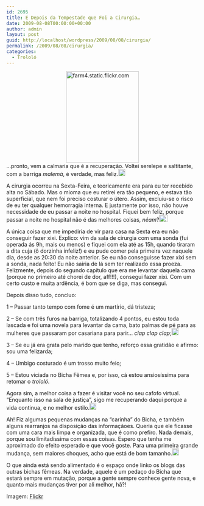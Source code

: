 ```yaml
---
id: 2695
title: E Depois da Tempestade que Foi a Cirurgia…
date: 2009-08-08T00:00:00+00:00
author: admin
layout: post
guid: http://localhost/wordpress/2009/08/08/cirurgia/
permalink: /2009/08/08/cirurgia/
categories:
  - Trololó
---
```

[<img style="display: block; float: none; margin-left: auto; margin-right: auto; border: 0;" title="farm4.static.flickr.com" src="http://www.trololodemulher.com.br/blog/wp-content/uploads/2009/08/farm4-static-flickr-com_thumb.jpg" border="0" alt="farm4.static.flickr.com" width="191" height="240" />](http://www.trololodemulher.com.br/blog/wp-content/uploads/2009/08/farm4-static-flickr-com.jpg) …pronto, vem a calmaria que é a recuperação. Voltei serelepe e saltitante, com a barriga _malemá_, é verdade, mas feliz.[<img style="display: inline;" title="EmoticonBigSmile" src="http://www.trololodemulher.com.br/blog/wp-content/uploads/2009/08/emoticonbigsmile_thumb.gif" alt="EmoticonBigSmile" width="18" height="18" />](http://www.trololodemulher.com.br/blog/wp-content/uploads/2009/08/emoticonbigsmile1.gif)

A cirurgia ocorreu na Sexta-Feira, e teoricamente era para eu ter recebido alta no Sábado. Mas o mioma que eu retirei era tão pequeno, e estava tão superficial, que nem foi preciso costurar o útero. Assim, excluiu-se o risco de eu ter qualquer hemorragia interna. E justamente por isso, não houve necessidade de eu passar a noite no hospital. Fiquei bem feliz, porque passar a noite no hospital não é das melhores coisas, _néam_?[<img style="display: inline;" title="EmoticonThumbsDown" src="http://www.trololodemulher.com.br/blog/wp-content/uploads/2009/08/emoticonthumbsdown_thumb1.gif" alt="EmoticonThumbsDown" width="23" height="18" />](http://www.trololodemulher.com.br/blog/wp-content/uploads/2009/08/emoticonthumbsdown1.gif)

A única coisa que me impediria de vir para casa na Sexta era eu não conseguir fazer xixi. Explico: vim da sala de cirurgia com uma sonda (fui operada ás 9h, mais ou menos) e fiquei com ela até as 15h, quando tiraram a dita cuja (ô dorzinha infeliz!) e eu pude comer pela primeira vez naquele dia, desde as 20:30 da noite anterior. Se eu não conseguisse fazer xixi sem a sonda, nada feito! Eu não sairia de lá sem ter realizado essa proeza. Felizmente, depois do segundo capítulo que era me levantar daquela cama (porque no primeiro até chorei de dor, aff!!!), consegui fazer xixi. Com um certo custo e muita ardência, é bom que se diga, mas consegui.

Depois disso tudo, concluo:

1 – Passar tanto tempo com fome é um martírio, dá tristeza;

2 – Se com três furos na barriga, totalizando 4 pontos, eu estou toda lascada e foi uma novela para levantar da cama, bato palmas de pé para as mulheres que passaram por casariana para parir… _clap clap clap_;[<img style="display: inline;" title="EmoticonCool" src="http://www.trololodemulher.com.br/blog/wp-content/uploads/2009/08/emoticoncool_thumb.gif" alt="EmoticonCool" width="18" height="18" />](http://www.trololodemulher.com.br/blog/wp-content/uploads/2009/08/emoticoncool.gif)

3 – Se eu já era grata pelo marido que tenho, reforço essa gratidão e afirmo: sou uma felizarda;

4 – Umbigo costurado é um trosso muito feio;

5 – Estou viciada no Bicha Fêmea e, por isso, cá estou ansiosíssima para retomar o _trololó_.

Agora sim, a melhor coisa a fazer é visitar você no seu cafofo virtual. “Enquanto isso na sala de justiça”, sigo me recuperando daqui porque a vida continua, e no melhor estilo.[<img style="display: inline;" title="EmoticonHappy" src="http://www.trololodemulher.com.br/blog/wp-content/uploads/2009/08/emoticonhappy_thumb1.gif" alt="EmoticonHappy" width="18" height="18" />](http://www.trololodemulher.com.br/blog/wp-content/uploads/2009/08/emoticonhappy1.gif)

Ah! Fiz algumas pequenas mudanças na “carinha” do Bicha, e também alguns rearranjos na disposição das informaçãoes. Queria que ele ficasse com uma cara mais limpa e organizada, que é como prefiro. Nada demais, porque sou limitadíssima com essas coisas. Espero que tenha me aproximado do efeito esperado e que você goste. Para uma primeira grande mudança, sem maiores choques, acho que está de bom tamanho.[<img style="display: inline;" title="EmoticonWink" src="http://www.trololodemulher.com.br/blog/wp-content/uploads/2009/08/emoticonwink_thumb2.gif" alt="EmoticonWink" width="18" height="18" />](http://www.trololodemulher.com.br/blog/wp-content/uploads/2009/08/emoticonwink3.gif)

O que ainda está sendo alimentado é o espaço onde linko os blogs das outras bichas fêmeas. Na verdade, aquele é um pedaço do Bicha que estará sempre em mutação, porque a gente sempre conhece gente nova, e quanto mais mudanças tiver por ali melhor, hã?!

Imagem: <a href="http://www.flickr.com/" target="_blank">Flickr</a>
